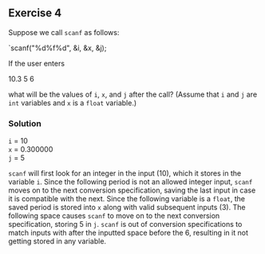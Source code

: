 ## Exercise 4
Suppose we call `scanf` as follows:

`scanf("%d%f%d", &i, &x, &j);

If the user enters

10.3 5 6

what will be the values of `i`, `x`, and `j` after the call? (Assume that `i` and `j` are `int` variables and `x` is a `float` variable.)

### Solution
`i` = 10</br>
`x` = 0.300000</br>
`j` = 5</br>

`scanf` will first look for an integer in the input (10), which it stores in the variable `i`. Since the following period is not an allowed integer input, `scanf` moves on to the next conversion specification, saving the last input in case it is compatible with the next. Since the following variable is a `float`, the saved period is stored into `x` along with valid subsequent inputs (3). The following space causes `scanf` to move on to the next conversion specification, storing 5 in `j`. `scanf` is out of conversion specifications to match inputs with after the inputted space before the 6, resulting in it not getting stored in any variable.